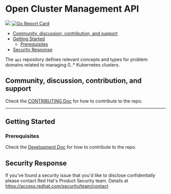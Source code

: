 # Open Cluster Management API

<p align="left"><a href="http://35.227.205.240/?job=build_go-repo-template_postsubmit">
<!-- prow build badge, godoc, and go report card
<img alt="Build Status" src="http://[prow-website]/badge.svg?jobs=build-open-cluster-management-api-amd64-postsubmit">
-->
</a> <a href="https://godoc.org/open-cluster-management.io/api"><img src="https://godoc.org/open-cluster-management.io/api?status.svg"></a> <a href="https://goreportcard.com/report/open-cluster-management.io/api"><img alt="Go Report Card" src="https://goreportcard.com/badge/open-cluster-management.io/api" /></a> <a href="https://codecov.io/github/open-cluster-management-io/api?branch=main">
<!--
<img alt="Code Coverage" src="https://codecov.io/gh/IBM/go-repo-template/branch/master/graphs/badge.svg?branch=master" /></a>
<a href="https://quay.io/repository/open-cluster-management/go-repo-template-amd64"><img alt="Docker Repository on Quay" src="https://quay.io/repository/open-cluster-management/go-repo-template/status" /></a>
-->
</p>

  - [Community, discussion, contribution, and support](#community-discussion-contribution-and-support)
  - [Getting Started](#getting-started)
    - [Prerequisites](#prerequisites)
  - [Security Response](#security-response)
<!--
        - [Troubleshooting](#troubleshooting)
      - [XXX References](#xxx-references)
  -->
<!-- END doctoc generated TOC please keep comment here to allow auto update -->

The `api` repository defines relevant concepts and types for problem domains related to managing 0..* Kubernetes clusters.

## Community, discussion, contribution, and support

Check the [CONTRIBUTING Doc](CONTRIBUTING.md) for how to contribute to the repo.

<!--

You can reach the maintainers of this project at:

- [#xxx on Slack](https://slack.com/signin?redir=%2Fmessages%2Fxxx)

-->

------

## Getting Started

### Prerequisites

Check the [Development Doc](docs/development.md) for how to contribute to the repo.

<!--
## XXX References

If you have any further question about xxx, please refer to
[XXX help documentation](docs/xxx_help.md) for further information.
-->

## Security Response
If you've found a security issue that you'd like to disclose confidentially please contact Red Hat's Product Security team. Details at https://access.redhat.com/security/team/contact

